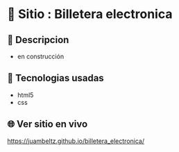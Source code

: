# :name_badge: Sitio : Billetera electronica

## :newspaper: Descripcion 
- en construcción

## 🧠 Tecnologias usadas
- html5
- css

## 🌐 Ver sitio en vivo
https://juambeltz.github.io/billetera_electronica/
